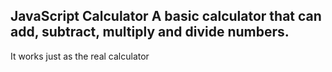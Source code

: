 ## JavaScript Calculator A basic calculator that can add, subtract, multiply and divide numbers. 
It works just as the real calculator
